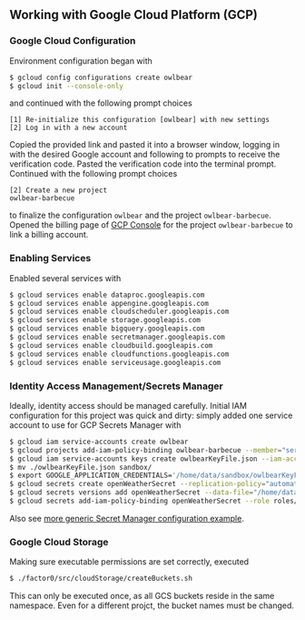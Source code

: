 ## Working with Google Cloud Platform (GCP)

### Google Cloud Configuration

Environment configuration began with
```bash
$ gcloud config configurations create owlbear
$ gcloud init --console-only
```
and continued with the following prompt choices
```
[1] Re-initialize this configuration [owlbear] with new settings
[2] Log in with a new account
```
Copied the provided link and pasted it into a browser window, logging in with the desired Google account and following to prompts to receive the verification code. Pasted the verification code into the terminal prompt. Continued with the following prompt choices
```
[2] Create a new project
owlbear-barbecue
```
to finalize the configuration `owlbear` and the project `owlbear-barbecue`. Opened the billing page of [GCP Console](https://console.cloud.google.com) for the project `owlbear-barbecue` to link a billing account.

### Enabling Services

Enabled several services with
```bash
$ gcloud services enable dataproc.googleapis.com
$ gcloud services enable appengine.googleapis.com
$ gcloud services enable cloudscheduler.googleapis.com
$ gcloud services enable storage.googleapis.com
$ gcloud services enable bigquery.googleapis.com
$ gcloud services enable secretmanager.googleapis.com
$ gcloud services enable cloudbuild.googleapis.com
$ gcloud services enable cloudfunctions.googleapis.com
$ gcloud services enable serviceusage.googleapis.com
```

### Identity Access Management/Secrets Manager

Ideally, identity access should be managed carefully. Initial IAM configuration for this project was quick and dirty: simply added one service account to use for GCP Secrets Manager with
```bash
$ gcloud iam service-accounts create owlbear
$ gcloud projects add-iam-policy-binding owlbear-barbecue --member="serviceAccount:owlbear@owlbear-barbecue.iam.gserviceaccount.com" --role="roles/owner"
$ gcloud iam service-accounts keys create owlbearKeyFile.json --iam-account=owlbear@owlbear-barbecue.iam.gserviceaccount.com
$ mv ./owlbearKeyFile.json sandbox/
$ export GOOGLE_APPLICATION_CREDENTIALS='/home/data/sandbox/owlbearKeyFile.json'
$ gcloud secrets create openWeatherSecret --replication-policy="automatic"
$ gcloud secrets versions add openWeatherSecret --data-file="/home/data/sandbox/openWeatherApiKey.temp"
$ gcloud secrets add-iam-policy-binding openWeatherSecret --role roles/secretmanager.secretAccessor --member serviceAccount:owlbear-barbecue@appspot.gserviceaccount.com
```

Also see [more generic Secret Manager configuration example](src/secrets/).

### Google Cloud Storage

Making sure executable permissions are set correctly, executed
```bash
$ ./factor0/src/cloudStorage/createBuckets.sh
```
This can only be executed once, as all GCS buckets reside in the same namespace. Even for a different projct, the bucket names must be changed.